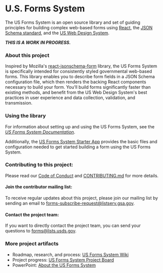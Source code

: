 # U.S. Forms System

The US Forms System is an open source library and set of guiding principles for building complex web-based forms using [React](https://reactjs.org), the [JSON Schema standard](http://json-schema.org/), and the [US Web Design System](https://designsystem.digital.gov/).

***THIS IS A WORK IN PROGRESS.***

### About this project

Inspired by Mozilla's [react-jsonschema-form](https://github.com/mozilla-services/react-jsonschema-form) library, the US Forms System is specifically intended for consistently styled governmental web-based forms. This library enables you to describe form fields in a JSON Schema configuration file, which then renders the backing React components necessary to build your form. You'll build forms significantly faster than existing methods, and benefit from the US Web Design System's best practices in user experience and data collection, validation, and transmission.

### Using the library

For information about setting up and using the US Forms System, see the *[US Forms System Documentation](./docs/README.md)*.

Additionally, the [US Forms System Starter App](https://github.com/usds/us-forms-system-starter-app) provides the basic files and configuration needed to get started building a form using the US Forms System.

### Contributing to this project:

Please read our [Code of Conduct](https://github.com/usds/us-forms-system/blob/master/CODE_OF_CONDUCT.md) and [CONTRIBUTING.md](https://github.com/usds/us-forms-system/blob/master/CONTRIBUTING.md) for more details.

#### Join the contributor mailing list:

To receive regular updates about this project, please join our mailing list by sending an email to forms-subscribe-request@listserv.gsa.gov.

#### Contact the project team:

If you want to directly contact the project team, you can send your questions to forms@lists.usds.gov.

### More project artifacts

- Roadmap, research, and process: [US Forms System Wiki](https://github.com/usds/us-forms-system/wiki)
- Project progress: [US Forms System Project Board](https://github.com/orgs/usds/projects/4)
- PowerPoint: [About the US Forms System](https://github.com/ju-liem/product-things/blob/master/GIF-v1.pptx)

